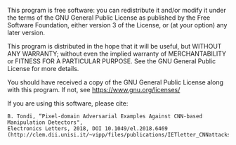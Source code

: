 This program is free software: you can redistribute it and/or modify
it under the terms of the GNU General Public License as published by
the Free Software Foundation, either version 3 of the License, or
(at your option) any later version.

This program is distributed in the hope that it will be useful,
but WITHOUT ANY WARRANTY; without even the implied warranty of
MERCHANTABILITY or FITNESS FOR A PARTICULAR PURPOSE.  See the
GNU General Public License for more details.

You should have received a copy of the GNU General Public License
along with this program.  If not, see <https://www.gnu.org/licenses/>

If you are using this software, please cite:

    B. Tondi, “Pixel-domain Adversarial Examples Against CNN-based Manipulation Detectors", 
    Electronics Letters, 2018, DOI 10.1049/el.2018.6469 
    (http://clem.dii.unisi.it/~vipp/files/publications/IETletter_CNNattacks_final.pdf)
<br>